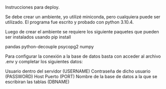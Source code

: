 Instrucciones para deploy.

Se debe crear un ambiente, yo utilizé miniconda, pero cualquiera puede ser utilizado.
El programa fue escrito y probado con python 3.10.4.

Luego de crear el ambiente se requiere los siguiente paquetes que pueden ser instalados usando pip install <nombre paquete>

pandas
python-decouple
psycopg2
numpy

Para configurar la conexión a la base de datos basta con acceder al archivo .env y completar los siguientes datos:

Usuario dentro del servidor (USERNAME)
Contraseña de dicho usuario (PASSWORD)
Host
Puerto (PORT)
Nombre de la base de datos a la que se escribiran las tablas (DBNAME)
